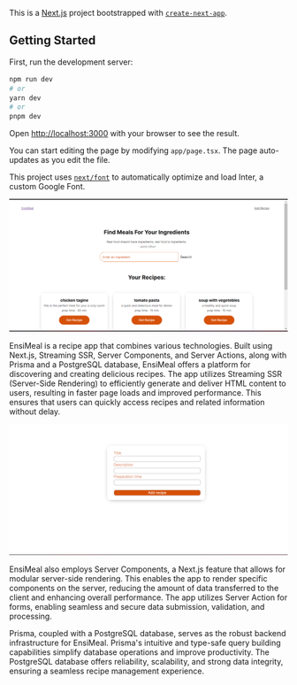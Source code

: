 This is a [Next.js](https://nextjs.org/) project bootstrapped with [`create-next-app`](https://github.com/vercel/next.js/tree/canary/packages/create-next-app).

## Getting Started

First, run the development server:

```bash
npm run dev
# or
yarn dev
# or
pnpm dev
```

Open [http://localhost:3000](http://localhost:3000) with your browser to see the result.

You can start editing the page by modifying `app/page.tsx`. The page auto-updates as you edit the file.

This project uses [`next/font`](https://nextjs.org/docs/basic-features/font-optimization) to automatically optimize and load Inter, a custom Google Font.

<p align="center">
<img src="/public/images/p3-1.png">
</p>

EnsiMeal is a recipe app that combines various technologies. Built using Next.js, Streaming SSR, Server Components, and Server Actions, along with Prisma and a PostgreSQL database, EnsiMeal offers a platform for discovering and creating delicious recipes.
The app utilizes Streaming SSR (Server-Side Rendering) to efficiently generate and deliver HTML content to users, resulting in faster page loads and improved performance. This ensures that users can quickly access recipes and related information without delay.

<p align="center">
<img src="/public/images/p3-2.png">
</p>

EnsiMeal also employs Server Components, a Next.js feature that allows for modular server-side rendering. This enables the app to render specific components on the server, reducing the amount of data transferred to the client and enhancing overall performance. The app utilizes Server Action for forms, enabling seamless and secure data submission, validation, and processing.

Prisma, coupled with a PostgreSQL database, serves as the robust backend infrastructure for EnsiMeal. Prisma's intuitive and type-safe query building capabilities simplify database operations and improve productivity. The PostgreSQL database offers reliability, scalability, and strong data integrity, ensuring a seamless recipe management experience.
